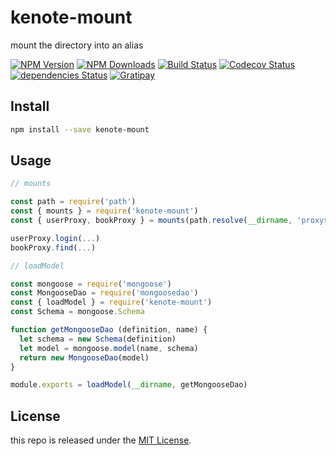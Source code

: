 # kenote-mount
mount the directory into an alias

[![NPM Version][npm-image]][npm-url]
[![NPM Downloads][downloads-image]][downloads-url]
[![Build Status][travis-image]][travis-url]
[![Codecov Status][codecov-image]][codecov-url]
[![dependencies Status][dependencies-image]][dependencies-url]
[![Gratipay][licensed-image]][licensed-url]


[npm-image]: https://img.shields.io/npm/v/kenote-mount.svg
[npm-url]: https://www.npmjs.org/package/kenote-mount
[downloads-image]: https://img.shields.io/npm/dm/kenote-mount.svg
[downloads-url]: https://npmjs.org/package/kenote-mount
[travis-image]: https://travis-ci.org/thondery/kenote-mount.svg?branch=master
[travis-url]: https://travis-ci.org/thondery/kenote-mount
[codecov-image]: https://img.shields.io/codecov/c/github/thondery/kenote-mount/master.svg
[codecov-url]:   https://codecov.io/github/thondery/kenote-mount?branch=master
[dependencies-image]: https://david-dm.org/thondery/kenote-mount/status.svg
[dependencies-url]: https://david-dm.org/thondery/kenote-mount
[licensed-image]: https://img.shields.io/badge/license-MIT-blue.svg
[licensed-url]: https://github.com/thondery/kenote-mount/blob/master/LICENSE

## Install

```bash
npm install --save kenote-mount
```

## Usage

```javascript
// mounts

const path = require('path')
const { mounts } = require('kenote-mount')
const { userProxy, bookProxy } = mounts(path.resolve(__dirname, 'proxys'), 'Proxy')

userProxy.login(...)
bookProxy.find(...)

// loadModel

const mongoose = require('mongoose')
const MongooseDao = require('mongoosedao')
const { loadModel } = require('kenote-mount')
const Schema = mongoose.Schema

function getMongooseDao (definition, name) {
  let schema = new Schema(definition)
  let model = mongoose.model(name, schema)
  return new MongooseDao(model)
}

module.exports = loadModel(__dirname, getMongooseDao)
```

## License

this repo is released under the [MIT License](https://github.com/thondery/kenote-mount/blob/master/LICENSE).